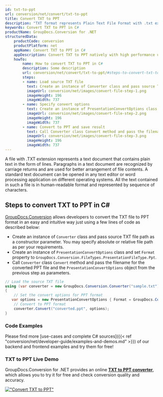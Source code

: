 ```yaml
---
id: txt-to-ppt
url: conversion/net/convert/txt-to-ppt
title: Convert TXT to PPT
description: "TXT format represents Plain Text File Format with .txt extension. Learn how to convert TXT to PPT file programmatically in C# language using GroupDocs.Conversion for .NET library."
keywords: Convert TXT to PPT in C#
productName: GroupDocs.Conversion for .NET
structuredData:
    productCode: conversion
    productPlatform: net
    appName: Convert TXT to PPT in C#
    appDescription: Convert TXT to PPT natively with high performance using C# language and server side GroupDocs.Conversion for .NET APIs, without the use of any software like Microsoft or Open Office.
    howTo:
        name: How to convert TXT to PPT in C# 
        description: Some description
        url: conversion/net/convert/txt-to-ppt/#steps-to-convert-txt-to-ppt-in-c
        steps:
        - name: Load source TXT file 
          text: Create an instance of Converter class and pass source TXT file path as a constructor parameter. You may specify absolute or relative file path as per your requirements. 
          imageUrl: conversion/net/images/convert-file-step-1.png
          imageHeight: 196
          imageWidth: 737
        - name: Specify convert options 
          text: Create an instance of PresentationConvertOptions class.
          imageUrl: conversion/net/images/convert-file-step-2.png
          imageHeight: 196
          imageWidth: 737
        - name: Convert to PPT and save result 
          text: Call Converter class Convert method and pass the filename for the converted HTML file and the PresentationConvertOptions object from the previous step as parameters.
          imageUrl: conversion/net/images/convert-file-step-3.png
          imageHeight: 196
          imageWidth: 737
---
```


A file with .TXT extension represents a text document that contains plain text in the form of lines. Paragraphs in a text document are recognized by carriage returns and are used for better arrangement of file contents. A standard text document can be opened in any text editor or word processing application on different operating systems. All the text contained in such a file is in human-readable format and represented by sequence of characters.

## Steps to convert TXT to PPT in C#

[GroupDocs.Conversion](https://products.groupdocs.com/conversion/net) allows developers to convert the TXT file to PPT format in an easy and intuitive way just using a few lines of code as described below:

* Create an instance of `Converter` class and pass source TXT file path as a constructor parameter. You may specify absolute or relative file path as per your requirements. 
* Create an instance of `PresentationConvertOptions` class and set `Format` property to `GroupDocs.Conversion.FileTypes.PresentationFileType.Ppt`.
* Call `Converter` class `Convert` method and pass the filename for the converted PPT file and the `PresentationConvertOptions` object from the previous step as parameters.

```csharp
// Load the source TXT file
using (var converter = new GroupDocs.Conversion.Converter("sample.txt"))
{
    // Set the convert options for PPT format
   var options = new PresentationConvertOptions { Format = GroupDocs.Conversion.FileTypes.PresentationFileType.Ppt };
    // Convert to PPT format
    converter.Convert("converted.ppt", options);
}
```

### Code Examples

Please find more [use-cases and complete C# sources]({{< ref "conversion/net/developer-guide/examples-and-demos.md" >}}) of our backend and frontend examples and try them for free!

### TXT to PPT Live Demo

GroupDocs.Conversion for .NET provides an online [**TXT to PPT converter**](https://products.groupdocs.app/conversion/txt-to-ppt), which allows you to try it for free and check conversion quality and accuracy.

[!["Convert TXT to PPT"](conversion/net/images/convert-to-ppt/convert-txt-to-ppt.png)](https://products.groupdocs.app/conversion/txt-to-ppt)